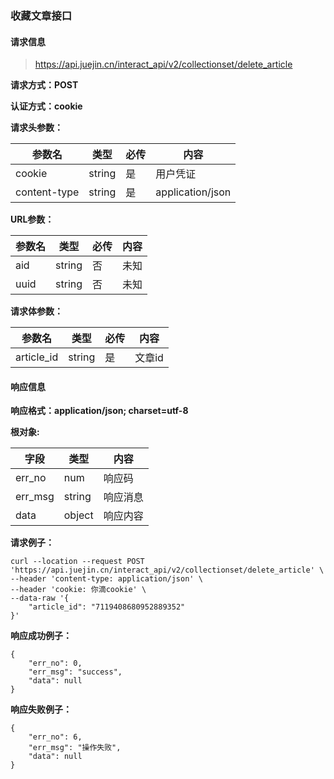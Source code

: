 ### 收藏文章接口

#### 请求信息

> https://api.juejin.cn/interact_api/v2/collectionset/delete_article

**请求方式：POST**

**认证方式：cookie**

**请求头参数：**

| 参数名       | 类型   | 必传 | 内容             |
| ------------ | ------ | ---- | ---------------- |
| cookie       | string | 是   | 用户凭证         |
| content-type | string | 是   | application/json |

**URL参数：**

| 参数名 | 类型   | 必传 | 内容 |
| ------ | ------ | ---- | ---- |
| aid    | string | 否   | 未知 |
| uuid   | string | 否   | 未知 |

**请求体参数：**

| 参数名     | 类型   | 必传 | 内容   |
| ---------- | ------ | ---- | ------ |
| article_id | string | 是   | 文章id |



#### 响应信息

**响应格式：application/json; charset=utf-8**



**根对象:**

| 字段    | 类型   | 内容     |
| ------- | ------ | -------- |
| err_no  | num    | 响应码   |
| err_msg | string | 响应消息 |
| data    | object | 响应内容 |

**请求例子：**

```
curl --location --request POST 'https://api.juejin.cn/interact_api/v2/collectionset/delete_article' \
--header 'content-type: application/json' \
--header 'cookie: 你滴cookie' \
--data-raw '{
    "article_id": "7119408680952889352"
}'
```



**响应成功例子：**

```
{
    "err_no": 0,
    "err_msg": "success",
    "data": null
}
```



**响应失败例子：**

```
{
    "err_no": 6,
    "err_msg": "操作失败",
    "data": null
}
```

